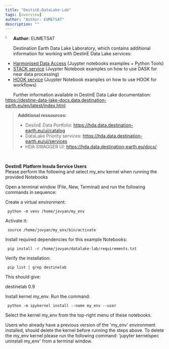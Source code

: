```yaml
---
title: "DestinE-DataLake-Lab"
tags: [overview]
author: "Author: EUMETSAT"
description: ""
---
```



<img style="float:left; width:5%" src="./img/EUMETSAT-icon.png"/> **Author:** EUMETSAT 
<br>



Destination Earth Data Lake Laboratory, which contains additional information for working with DestinE Data Lake services:
- [Harmonised Data Access](https://github.com/destination-earth/DestinE-DataLake-Lab/tree/main/HDA) (Juypter notebooks examples + Python Tools)
- [STACK service](https://github.com/destination-earth/DestinE-DataLake-Lab/tree/main/STACK) (Juypter Notebook examples on how to use DASK for near data processing)
- [HOOK service](https://github.com/destination-earth/DestinE-DataLake-Lab/tree/main/HOOK) (Juypter Notebook examples on how to use HOOK for workflows)


Further information available in DestinE Data Lake documentation: https://destine-data-lake-docs.data.destination-earth.eu/en/latest/index.html


>**Additional ressources:**
>- DestinE Data Portfolio: https://hda.data.destination-earth.eu/ui/catalog
>- DataLake Priority services: https://hda.data.destination-earth.eu/ui/services 
>- HDA SWAGGER UI: https://hda.data.destination-earth.eu/docs/
>

<br>

**DestinE Platform Insula Service Users**
<br>
Please perform the following and select my_env kernel when running the provided Notebooks<br>

Open a terminal window (File, New, Terminal) and run the following commands in sequence:

Create a virtual environment: 
     
     python -m venv /home/jovyan/my_env

Activate it: 
     
     source /home/jovyan/my_env/bin/activate

Install required dependencies for this example Notebooks:

     pip install -r /home/jovyan/datalake-lab/requirements.txt

Verify the installation:
     
     pip list | grep destinelab

This should give:

destinelab         0.9

Install kernel my_env. Run the command:

     python -m ipykernel install --name my_env --user

Select the kernel my_env from the top-right menu of these notebooks.

Users who already have a previous version of the 'my_env' environment installed, should delete the kernel before running the steps above. To delete the my_env kernel please run the following command: 'jupyter kernelspec uninstall my_env' from a terminal window.
